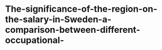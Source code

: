 # The-significance-of-the-region-on-the-salary-in-Sweden-a-comparison-between-different-occupational-